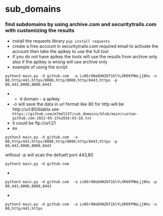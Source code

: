 # sub_domains
### find subdomains by using archive.com and securitytrails.com with customizing the results
* install the requests library ``` pip install requests ```
* create a free account in securitytrails.com required email to activate the account then take the apikey to use the full tool
* if you do not have apikey the tools will use the results from archive only also if the apikey is wrong will use archive only
* example of using the script 
 ```
 python3 main.py -d github.com  -a LsNSr90eEHHZOf1blYLXR09fMmLjjNhx -o 80,http/443,https/8008,http/8080,http/8443,https -p 80,443,8008,8080,8443
```
* - d domain - a apikey 
* -o will save the data in url format like 80 for http will be http://url:80/blabla see ``` https://github.com/m7md1337/sub_domains/blob/main/custom-github.com-2022-05-15%2016:43:18.txt```
* it could be ftp://url:21 
* ex

 ```
 python3 main.py -d github.com  -o 80,http/443,https/8008,http/8080,http/8443,https -p 80,443,8008,8080,8443
```

without -p will scan the defuelt port 443,80
 ```
 python3 main.py -d github.com  
```
*
 ```
 python3 main.py -d github.com  -a LsNSr90eEHHZOf1blYLXR09fMmLjjNhx -p 80,443,8008,8080,8443
```
*
 ```
 python3 main.py -d github.com  -a LsNSr90eEHHZOf1blYLXR09fMmLjjNhx -o 80,http/443,https 
```
